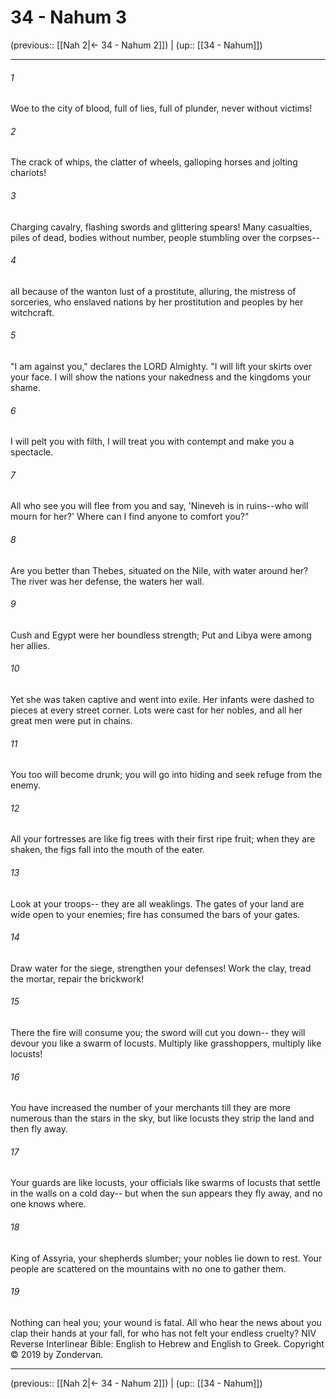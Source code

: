 # 34 - Nahum 3

(previous:: [[Nah 2|← 34 - Nahum 2]]) | (up:: [[34 - Nahum]])

***


###### 1 
Woe to the city of blood, full of lies, full of plunder, never without victims! 

###### 2 
The crack of whips, the clatter of wheels, galloping horses and jolting chariots! 

###### 3 
Charging cavalry, flashing swords and glittering spears! Many casualties, piles of dead, bodies without number, people stumbling over the corpses-- 

###### 4 
all because of the wanton lust of a prostitute, alluring, the mistress of sorceries, who enslaved nations by her prostitution and peoples by her witchcraft. 

###### 5 
"I am against you," declares the LORD Almighty. "I will lift your skirts over your face. I will show the nations your nakedness and the kingdoms your shame. 

###### 6 
I will pelt you with filth, I will treat you with contempt and make you a spectacle. 

###### 7 
All who see you will flee from you and say, 'Nineveh is in ruins--who will mourn for her?' Where can I find anyone to comfort you?" 

###### 8 
Are you better than Thebes, situated on the Nile, with water around her? The river was her defense, the waters her wall. 

###### 9 
Cush and Egypt were her boundless strength; Put and Libya were among her allies. 

###### 10 
Yet she was taken captive and went into exile. Her infants were dashed to pieces at every street corner. Lots were cast for her nobles, and all her great men were put in chains. 

###### 11 
You too will become drunk; you will go into hiding and seek refuge from the enemy. 

###### 12 
All your fortresses are like fig trees with their first ripe fruit; when they are shaken, the figs fall into the mouth of the eater. 

###### 13 
Look at your troops-- they are all weaklings. The gates of your land are wide open to your enemies; fire has consumed the bars of your gates. 

###### 14 
Draw water for the siege, strengthen your defenses! Work the clay, tread the mortar, repair the brickwork! 

###### 15 
There the fire will consume you; the sword will cut you down-- they will devour you like a swarm of locusts. Multiply like grasshoppers, multiply like locusts! 

###### 16 
You have increased the number of your merchants till they are more numerous than the stars in the sky, but like locusts they strip the land and then fly away. 

###### 17 
Your guards are like locusts, your officials like swarms of locusts that settle in the walls on a cold day-- but when the sun appears they fly away, and no one knows where. 

###### 18 
King of Assyria, your shepherds slumber; your nobles lie down to rest. Your people are scattered on the mountains with no one to gather them. 

###### 19 
Nothing can heal you; your wound is fatal. All who hear the news about you clap their hands at your fall, for who has not felt your endless cruelty? NIV Reverse Interlinear Bible: English to Hebrew and English to Greek. Copyright © 2019 by Zondervan.

***

(previous:: [[Nah 2|← 34 - Nahum 2]]) | (up:: [[34 - Nahum]])
